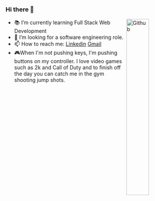 ### Hi there 👋

<img width="35%" align="right" alt="Github" src="https://user-images.githubusercontent.com/48678280/88862734-4903af80-d201-11ea-968b-9c939d88a37c.gif" />


- 📚 I’m currently learning Full Stack Web Development
- 👯 I’m looking for a software engineering role. 
- 📫 How to reach me: [Linkedin](https://www.linkedin.com/in/nyriqfaber) [Gmail](mailto:riqthedev@gmail.com)
- 🎮When I'm not pushing keys, I'm pushing buttons on my controller. I love video games such as 2k and Call of Duty and to finish off the day you can catch me in the gym shooting jump shots.

